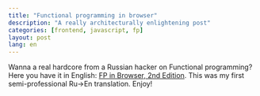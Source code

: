```yaml
---
title: "Functional programming in browser"
description: "A really architecturally enlightening post"
categories: [frontend, javascript, fp]
layout: post
lang: en
---
```



Wanna a real hardcore from a Russian hacker on Functional programming? Here you have it in English: [FP in Browser, 2nd Edition](/pages/functional-programming-in-a-browser/). This was my first semi-professional Ru→En translation. Enjoy!
